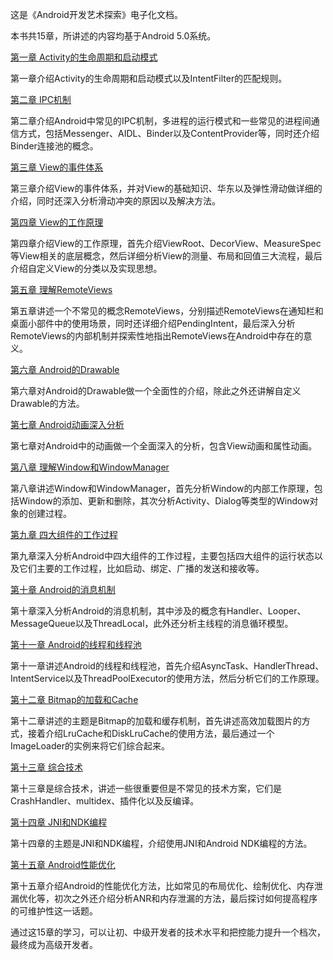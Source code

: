 这是《Android开发艺术探索》电子化文档。

本书共15章，所讲述的内容均基于Android 5.0系统。

[第一章 Activity的生命周期和启动模式](/chapter_1)

第一章介绍Activity的生命周期和启动模式以及IntentFilter的匹配规则。

[第二章 IPC机制](/chapter_2)

第二章介绍Android中常见的IPC机制，多进程的运行模式和一些常见的进程间通信方式，包括Messenger、AIDL、Binder以及ContentProvider等，同时还介绍Binder连接池的概念。

[第三章 View的事件体系](/chapter_3)

第三章介绍View的事件体系，并对View的基础知识、华东以及弹性滑动做详细的介绍，同时还深入分析滑动冲突的原因以及解决方法。

[第四章 View的工作原理](/chapter_4)

第四章介绍View的工作原理，首先介绍ViewRoot、DecorView、MeasureSpec等View相关的底层概念，然后详细分析View的测量、布局和回值三大流程，最后介绍自定义View的分类以及实现思想。

[第五章 理解RemoteViews](/chapter_5)

第五章讲述一个不常见的概念RemoteViews，分别描述RemoteViews在通知栏和桌面小部件中的使用场景，同时还详细介绍PendingIntent，最后深入分析RemoteViews的内部机制并探索性地指出RemoteViews在Android中存在的意义。

[第六章 Android的Drawable](/chapter_6)

第六章对Android的Drawable做一个全面性的介绍，除此之外还讲解自定义Drawable的方法。

[第七章 Android动画深入分析](/chapter_7)

第七章对Android中的动画做一个全面深入的分析，包含View动画和属性动画。

[第八章 理解Window和WindowManager](/chapter_8)

第八章讲述Window和WindowManager，首先分析Window的内部工作原理，包括Window的添加、更新和删除，其次分析Activity、Dialog等类型的Window对象的创建过程。

[第九章 四大组件的工作过程](/chapter_9)

第九章深入分析Android中四大组件的工作过程，主要包括四大组件的运行状态以及它们主要的工作过程，比如启动、绑定、广播的发送和接收等。

[第十章 Android的消息机制](/chapter_10)

第十章深入分析Android的消息机制，其中涉及的概念有Handler、Looper、MessageQueue以及ThreadLocal，此外还分析主线程的消息循环模型。

[第十一章 Android的线程和线程池](/chapter_11)

第十一章讲述Android的线程和线程池，首先介绍AsyncTask、HandlerThread、IntentService以及ThreadPoolExecutor的使用方法，然后分析它们的工作原理。

[第十二章 Bitmap的加载和Cache](/chapter_12)

第十二章讲述的主题是Bitmap的加载和缓存机制，首先讲述高效加载图片的方式，接着介绍LruCache和DiskLruCache的使用方法，最后通过一个ImageLoader的实例来将它们综合起来。

[第十三章 综合技术](/chapter_13)

第十三章是综合技术，讲述一些很重要但是不常见的技术方案，它们是CrashHandler、multidex、插件化以及反编译。

[第十四章 JNI和NDK编程](/chapter_14)

第十四章的主题是JNI和NDK编程，介绍使用JNI和Android NDK编程的方法。

[第十五章 Android性能优化](/chapter_15)

第十五章介绍Android的性能优化方法，比如常见的布局优化、绘制优化、内存泄漏优化等，初次之外还介绍分析ANR和内存泄漏的方法，最后探讨如何提高程序的可维护性这一话题。

通过这15章的学习，可以让初、中级开发者的技术水平和把控能力提升一个档次，最终成为高级开发者。